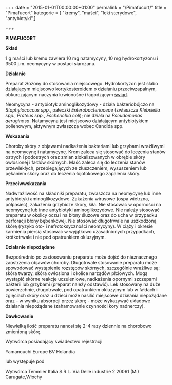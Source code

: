+++
date = "2015-01-01T00:00:00+01:00"
permalink = "/Pimafucort/"
title = "Pimafucort"
kategorie = [ "kremy", "maści", "leki sterydowe", "antybiotyki",]

+++

**PIMAFUCORT**

**Skład**

1 g maści lub kremu zawiera 10 mg natamycyny, 10 mg hydrokortyzonu i 3500 j.m. neomycyny w postaci siarczanu.

**Działanie**

Preparat złożony do stosowania miejscowego. Hydrokortyzon jest słabo działającym miejscowo [kortykosteroidem](/atopedia/sterydy "wikilink") o działaniu przeciwzapalnym, obkurczającym naczynia krwionośne i łagodzącym [świąd](/atopedia/świąd "wikilink").

Neomycyna - antybiotyk aminoglikozydowy - działa bakteriobójczo na *Staphylococcus spp.*, pałeczki *Enterobacteriaceae* (zwłaszcza *Klebsiella spp.*, *Proteus spp.*, *Escherichia coli*); nie działa na *Pseudomonas aeruginosa*. Natamycyna jest miejscowo działającym antybiotykiem polienowym, aktywnym zwłaszcza wobec Candida spp.

**Wskazania**

Choroby skóry z objawami nadkażenia bakteriami lub grzybami wrażliwymi na neomycynę i natamycynę. Krem zaleca się stosować do leczenia stanów ostrych i podostrych oraz zmian zlokalizowanych w obrębie skóry owłosionej i fałdów skórnych. Maść zaleca się do leczenia stanów przewlekłych, przebiegających ze złuszczeniem, wysuszeniem lub pękaniem skóry oraz do leczenia łojotokowego zapalenia skóry.

**Przeciwwskazania**

Nadwrażliwość na składniki preparatu, zwłaszcza na neomycynę lub inne antybiotyki aminoglikozydowe. Zakażenia wirusowe (ospa wietrzna, półpasiec), zakażenia grzybicze skóry, kiła. Nie stosować w oporności na neomycynę lub inne antybiotyki aminoglikozydowe. Nie należy stosować preparatu w okolicy oczu i na błony śluzowe oraz do ucha w przypadku perforacji błony bębenkowej. Nie stosować długotrwale na uszkodzoną skórę (ryzyko oto- i nefrotoksyczności neomycyny). W ciąży i okresie karmienia piersią stosować w wyjątkowo uzasadnionych przypadkach, krótkotrwale i nie pod opatrunkiem okluzyjnym.

**Działanie niepożądane**

Bezpośrednio po zastosowaniu preparatu może dojść do nieznacznego zaostrzenia objawów choroby. Długotrwałe stosowanie preparatu może spowodować wystąpienie rozstępów skórnych, szczególnie wrażliwe są: skóra twarzy, skóra owłosiona i okolice narządów płciowych. Mogą wystąpić skórne reakcje uczuleniowe, nadkażenia opornymi szczepami bakterii lub grzybami (preparat należy odstawić). Lek stosowany na duże powierzchnie, długotrwale, pod opatrunkiem okluzyjnym lub w fałdach i zgięciach skóry oraz u dzieci może nasilić miejscowe działania niepożądane oraz - w wyniku absorpcji przez skórę - może wykazywać układowe działania niepożądane (zahamowanie czynności kory nadnerczy).

**Dawkowanie**

Niewielką ilość preparatu nanosi się 2-4 razy dziennie na chorobowo zmienioną skórę.

Wytwórca posiadający świadectwo rejestracji

Yamanouchi Europe BV Holandia

lub występuje pod

Wytwórca Temmier Italia S.R.L. Via Delle industrie 2 20061 (Mi) Carugate,Włochy
